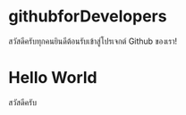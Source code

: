 # githubforDevelopers
สวัสดีครับทุกคนยินดีต้อนรับเข้าสู่โปรเจกต์ Github ของเรา!

# Hello World
สวัสดีครับ